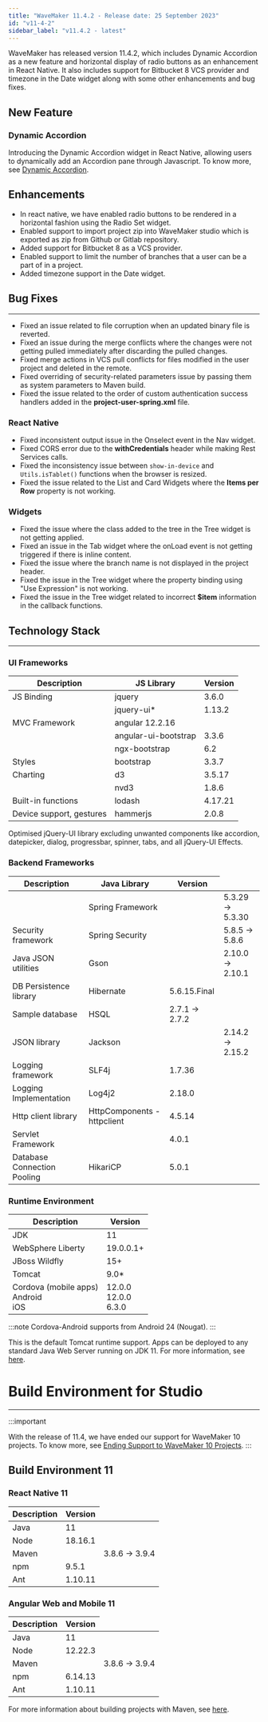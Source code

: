 ```yaml
---
title: "WaveMaker 11.4.2 - Release date: 25 September 2023"
id: "v11-4-2"
sidebar_label: "v11.4.2 - latest"
---
```


WaveMaker has released version 11.4.2, which includes Dynamic Accordion as a new feature and horizontal display of radio buttons as an enhancement in React Native. It also includes support for Bitbucket 8 VCS provider and timezone in the Date widget along with some other enhancements and bug fixes.

## New Feature

### Dynamic Accordion

Introducing the Dynamic Accordion widget in React Native, allowing users to dynamically add an Accordion pane through Javascript. To know more, see [Dynamic Accordion](/learn/how-tos/dynamic-tabs-accordions/#dynamic-accordion).

## Enhancements

- In react native, we have enabled radio buttons to be rendered in a horizontal fashion using the Radio Set widget.
- Enabled support to import project zip into WaveMaker studio which is exported as zip from Github or Gitlab repository.
- Added support for Bitbucket 8 as a VCS provider.
- Enabled support to limit the number of branches that a user can be a part of in a project.
- Added timezone support in the Date widget.

## Bug Fixes

---

- Fixed an issue related to file corruption when an updated binary file is reverted.
- Fixed an issue during the merge conflicts where the changes were not getting pulled immediately after discarding the pulled changes.
- Fixed merge actions in VCS pull conflicts for files modified in the user project and deleted in the remote.
- Fixed overriding of security-related parameters issue by passing them as system parameters to Maven build.
- Fixed the issue related to the order of custom authentication success handlers added in the **project-user-spring.xml** file.

### React Native

- Fixed inconsistent output issue in the Onselect event in the Nav widget.
- Fixed CORS error due to the **withCredentials** header while making Rest Services calls.
- Fixed the inconsistency issue between `show-in-device` and `Utils.isTablet()` functions when the browser is resized.
- Fixed the issue related to the List and Card Widgets where the **Items per Row** property is not working.

### Widgets

- Fixed the issue where the class added to the tree in the Tree widget is not getting applied.
- Fixed an issue in the Tab widget where the onLoad event is not getting triggered if there is inline content.
- Fixed the issue where the branch name is not displayed in the project header.
- Fixed the issue in the Tree widget where the property binding using "Use Expression" is not working.
- Fixed the issue in the Tree widget related to incorrect **$item** information in the callback functions.

## Technology Stack

---

### UI Frameworks

| Description | JS Library | Version |
| --- | --- | --- |
| JS Binding | jquery | 3.6.0 |
|  | jquery-ui* | 1.13.2 |
| MVC Framework | angular 12.2.16 |
|  | angular-ui-bootstrap | 3.3.6 |
|  | ngx-bootstrap | 6.2 |
| Styles | bootstrap | 3.3.7 |
| Charting | d3 | 3.5.17 |
|  | nvd3 | 1.8.6 |
| Built-in functions | lodash | 4.17.21|
| Device support, gestures | hammerjs | 2.0.8 |

Optimised jQuery-UI library excluding unwanted components like accordion, datepicker, dialog, progressbar, spinner, tabs, and all jQuery-UI Effects.

### Backend Frameworks

| Description | Java Library | Version |
| --- | --- | --- |
|  | Spring Framework | <td className="versiontdbgcolor">  5.3.29 -> 5.3.30 </td>|
| Security framework | Spring Security | <td className="versiontdbgcolor">  5.8.5 -> 5.8.6 </td>|
| Java JSON utilities | Gson  | <td className="versiontdbgcolor"> 2.10.0 -> 2.10.1 </td>|
| DB Persistence library | Hibernate | 5.6.15.Final |
| Sample database | HSQL |  2.7.1 -> 2.7.2 |
| JSON library | Jackson | <td className="versiontdbgcolor"> 2.14.2 -> 2.15.2 </td> |
| Logging framework | SLF4j | 1.7.36 |
| Logging Implementation | Log4j2 | 2.18.0|
| Http client library  | HttpComponents -  httpclient |  4.5.14 |
| Servlet Framework |  | 4.0.1 |
| Database Connection Pooling | HikariCP | 5.0.1 |

### Runtime Environment

| Description | Version |
| --- | --- |
| JDK | 11 |
| WebSphere Liberty | 19.0.0.1+ |
| JBoss Wildfly | 15+ |
| Tomcat | 9.0* |
| Cordova (mobile apps) <br/> Android <br/> iOS |12.0.0 <br/> 12.0.0  <br/> 6.3.0 |

:::note
Cordova-Android supports from Android 24 (Nougat).
:::

This is the default Tomcat runtime support. Apps can be deployed to any standard Java Web Server running on JDK 11. For more information, see [here](/learn/app-development/deployment/deployment-web-server).

# Build Environment for Studio
---

:::important

With the release of 11.4, we have ended our support for WaveMaker 10 projects. To know more, see [Ending Support to WaveMaker 10 Projects](/learn/blog/2023/08/11/wavemaker10x-end-of-support).
:::

## Build Environment 11 

### React Native 11

|Description|	Version|
|---|---|
|Java |11 |
|Node|18.16.1|
|Maven| <td className="versiontdbgcolor"> 3.8.6 -> 3.9.4 </td>|
|npm | 9.5.1|
|Ant|	1.10.11|


### Angular Web and Mobile 11

|Description|	Version|
|---|---|
|Java | 11 |
|Node| 12.22.3|
|Maven| <td className="versiontdbgcolor"> 3.8.6 -> 3.9.4 </td>|
|npm |	6.14.13|
|Ant|	1.10.11|

For more information about building projects with Maven, see [here](/learn/app-development/deployment/building-with-maven).


